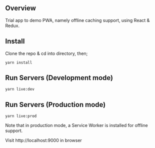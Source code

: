 ## Overview

Trial app to demo PWA, namely offline caching support,
using React & Redux.

## Install

Clone the repo & cd into directory, then;

```
yarn install
```

## Run Servers (Development mode)

```
yarn live:dev
```

## Run Servers (Production mode)

```
yarn live:prod
```

Note that in production mode, a Service Worker is installed for offline support.


Visit http://localhost:9000 in browser

